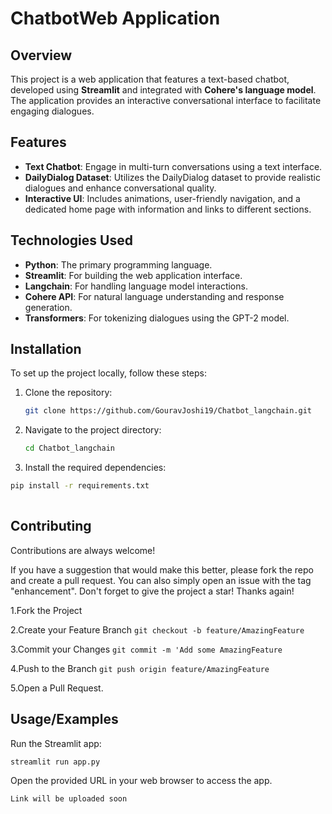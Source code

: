 

# ChatbotWeb Application

## Overview
This project is a web application that features a text-based chatbot, developed using **Streamlit** and integrated with **Cohere's language model**. The application provides an interactive conversational interface to facilitate engaging dialogues.

## Features
- **Text Chatbot**: Engage in multi-turn conversations using a text interface.
- **DailyDialog Dataset**: Utilizes the DailyDialog dataset to provide realistic dialogues and enhance conversational quality.
- **Interactive UI**: Includes animations, user-friendly navigation, and a dedicated home page with information and links to different sections.

## Technologies Used
- **Python**: The primary programming language.
- **Streamlit**: For building the web application interface.
- **Langchain**: For handling language model interactions.
- **Cohere API**: For natural language understanding and response generation.
- **Transformers**: For tokenizing dialogues using the GPT-2 model.

## Installation
To set up the project locally, follow these steps:
1. Clone the repository:
   ```sh
   git clone https://github.com/GouravJoshi19/Chatbot_langchain.git
   
2. Navigate to the project directory:
   ```sh 
   cd Chatbot_langchain

3. Install the required dependencies:
 ```sh 
 pip install -r requirements.txt
  
```


## Contributing

Contributions are always welcome!

If you have a suggestion that would make this better, please fork the repo and create a pull request. You can also simply open an issue with the tag "enhancement". Don't forget to give the project a star! Thanks again!

1.Fork the Project

2.Create your Feature Branch ```git checkout -b feature/AmazingFeature```

3.Commit your Changes ```git commit -m 'Add some AmazingFeature```

4.Push to the Branch ```git push origin feature/AmazingFeature```

5.Open a Pull Request.

## Usage/Examples

Run the Streamlit app:  


```streamlit run app.py```  

Open the provided URL in your web browser to access the app.
```
Link will be uploaded soon

